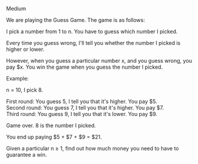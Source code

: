 Medium

We are playing the Guess Game. The game is as follows:

I pick a number from 1 to n. You have to guess which number I picked.

Every time you guess wrong, I'll tell you whether the number I picked is higher or lower.

However, when you guess a particular number x, and you guess wrong, you pay $x. You win the game when you guess the number I picked.

Example:

n = 10, I pick 8.

First round:  You guess 5, I tell you that it's higher. You pay $5.  
Second round: You guess 7, I tell you that it's higher. You pay $7.  
Third round:  You guess 9, I tell you that it's lower. You pay $9.  

Game over. 8 is the number I picked.

You end up paying $5 + $7 + $9 = $21.  

Given a particular n ≥ 1, find out how much money you need to have to guarantee a win.
